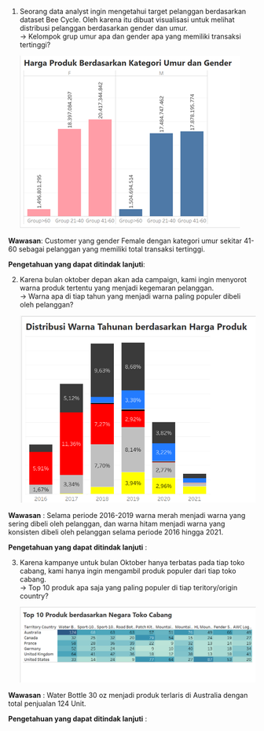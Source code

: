 1. Seorang data analyst ingin mengetahui target pelanggan berdasarkan dataset Bee Cycle. Oleh karena itu dibuat visualisasi untuk melihat distribusi pelanggan berdasarkan gender dan umur. <br>
  -> Kelompok grup umur apa dan gender apa yang memiliki transaksi tertinggi?

    ![umur & gender by transaksi](images/image.png)

  **Wawasan**: Customer yang gender Female dengan kategori umur sekitar 41-60 sebagai pelanggan yang memiliki total transaksi tertinggi.
  
  **Pengetahuan yang dapat ditindak lanjuti**: 

2. Karena bulan oktober depan akan ada campaign, kami ingin menyorot warna produk tertentu yang menjadi kegemaran pelanggan. <br>
  -> Warna apa di tiap tahun yang menjadi warna paling populer dibeli oleh pelanggan?

    ![distribusi warna by harga produk](images/image2.png)
    
  **Wawasan** : Selama periode 2016-2019 warna merah menjadi warna yang sering dibeli oleh pelanggan, dan warna hitam menjadi warna yang konsisten dibeli oleh pelanggan selama periode 2016 hingga 2021.
  
  **Pengetahuan yang dapat ditindak lanjuti** :

3. Karena kampanye untuk bulan Oktober hanya terbatas pada tiap toko cabang, kami hanya ingin mengambil produk populer dari tiap toko cabang. <br>
  -> Top 10 produk apa saja yang paling populer di tiap teritory/origin country?

    ![produk populer by negara toko cabang](images/image3.png)

  **Wawasan** : Water Bottle 30 oz menjadi produk terlaris di Australia dengan total penjualan 124 Unit. 
  
  **Pengetahuan yang dapat ditindak lanjuti** : 
    
  
